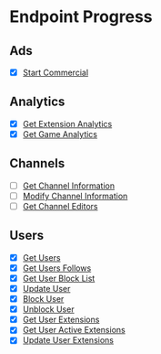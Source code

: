 # Endpoint Progress

## Ads

- [x] [Start Commercial](https://dev.twitch.tv/docs/api/reference#start-commercial)

## Analytics

- [x] [Get Extension Analytics](https://dev.twitch.tv/docs/api/reference#get-extension-analytics)
- [x] [Get Game Analytics](https://dev.twitch.tv/docs/api/reference#get-game-analytics)

## Channels

- [ ] [Get Channel Information](https://dev.twitch.tv/docs/api/reference#get-channel-information)
- [ ] [Modify Channel Information](https://dev.twitch.tv/docs/api/reference#modify-channel-information)
- [ ] [Get Channel Editors](https://dev.twitch.tv/docs/api/reference#get-channel-editors)

## Users

- [x] [Get Users](https://dev.twitch.tv/docs/api/reference#get-users)
- [x] [Get Users Follows](https://dev.twitch.tv/docs/api/reference#get-users-follows)
- [x] [Get User Block List](https://dev.twitch.tv/docs/api/reference#get-user-block-list)
- [x] [Update User](https://dev.twitch.tv/docs/api/reference#update-user)
- [x] [Block User](https://dev.twitch.tv/docs/api/reference#block-user)
- [x] [Unblock User](https://dev.twitch.tv/docs/api/reference#unblock-user)
- [x] [Get User Extensions](https://dev.twitch.tv/docs/api/reference#get-user-extensions)
- [x] [Get User Active Extensions](https://dev.twitch.tv/docs/api/reference#get-user-active-extensions)
- [x] [Update User Extensions](https://dev.twitch.tv/docs/api/reference#update-user-extensions)

